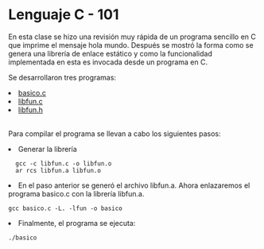 # Lenguaje C - 101

En esta clase se hizo una revisión muy rápida de un programa sencillo en C que imprime el mensaje hola mundo. Después se mostró la forma como se genera una librería de enlace estático y como la funcionalidad implementada en esta es invocada desde un programa en C.

Se desarrollaron tres programas:
<li type="disc"><a href= "https://github.com/brayanescobar2019/SistemasOperativos/blob/master/2019_05_24/basico.c"> basico.c </a> </li>

<li type="disc"> <a href= "https://github.com/brayanescobar2019/SistemasOperativos/blob/master/2019_05_24/libfun.c"> libfun.c </a> </li>
   
   <li type="disc"><a href= "https://github.com/brayanescobar2019/SistemasOperativos/blob/master/2019_05_24/libfun.h"> libfun.h </a></li>
   
   
<br>Para compilar el programa se llevan a cabo los siguientes pasos:

   <li type="disc">Generar la librería</li> 

      gcc -c libfun.c -o libfun.o
      ar rcs libfun.a libfun.o

   <li type="disc">En el paso anterior se generó el archivo libfun.a. Ahora enlazaremos el programa basico.c con la librería libfun.a.</li>

    gcc basico.c -L. -lfun -o basico

   <li type="disc">Finalmente, el programa se ejecuta:</li>

    ./basico
